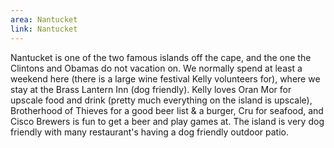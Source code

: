 ```yaml
---
area: Nantucket
link: Nantucket
---
```


Nantucket is one of the two famous islands off the cape, and the one the Clintons and Obamas do not vacation on.  We normally spend at least a weekend here (there is a large wine festival Kelly volunteers for), where we stay at the Brass Lantern Inn (dog friendly).  Kelly loves Oran Mor for upscale food and drink (pretty much everything on the island is upscale), Brotherhood of Thieves for a good beer list & a burger, Cru for seafood, and Cisco Brewers is fun to get a beer and play games at.  The island is very dog friendly with many restaurant's having a dog friendly outdoor patio.  